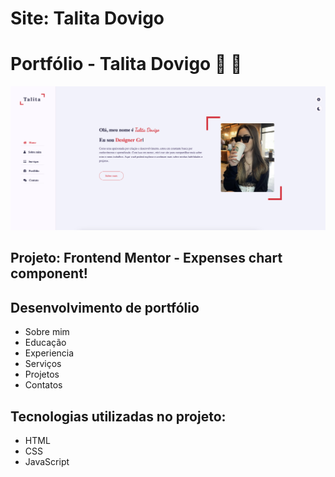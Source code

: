# Site: Talita Dovigo 
# Portfólio - Talita Dovigo 👋 🚀

![Portfólio - Talita Dovigo](./image/image.png)

## Projeto: Frontend Mentor - Expenses chart component! 

## Desenvolvimento de portfólio
* Sobre mim
* Educação
* Experiencia
* Serviços
* Projetos
* Contatos

## Tecnologias utilizadas no projeto:
* HTML
* CSS
* JavaScript

